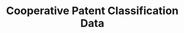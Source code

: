 ---
bigquery: https://console.cloud.google.com/bigquery?p=patents-public-data&d=cpc&page=dataset
citation: '“Cooperative Patent Classification” by the EPO and USPTO, for public use. '
contributors: EPO, USPTO
cost: None
description: Cooperative Patent Classification Data contains the scheme and definitions
  of the Cooperative Patent Classification system for classifying patent documents.
  The CPC is the result of a partnership between the EPO and the USPTO in their joint
  effort to develop a common, internationally compatible classification system for
  technical documents, in particular patent publications, which will be used by both
  offices in the patent granting process
documentation: https://www.cooperativepatentclassification.org/cpcSchemeAndDefinitions
last_edit: Mon, 04 Apr 2022 19:07:06 GMT
location: https://www.cooperativepatentclassification.org/index
maintained_by: USPTO, EPO
schema_fields: '[''titlePart'', ''definition'', ''title_full'', ''applicationReferences'',
  ''residual_references'', ''status'', ''parents'', ''application_references'', ''additional_only'',
  ''title_part'', ''residualReferences'', ''ipc_concordant'', ''informative_references'',
  ''level'', ''child_groups'', ''glossary'', ''synonyms'', ''ipcConcordant'', ''limiting_references'',
  ''limitingReferences'', ''breakdownCode'', ''notAllocatable'', ''not_allocatable'',
  ''breakdown_code'', ''children'', ''symbol'', ''childGroups'', ''sizeCache'', ''dateRevised'',
  ''titleFull'', ''informativeReferences'', ''date_revised'']'
shortname: cooperative_patent_classification
tags:
- patents
- science
title: Cooperative Patent Classification Data
uuid: 984374a7-16e9-4b35-9445-458daceb01bf
---